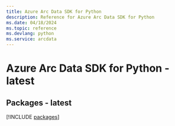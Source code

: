```yaml
---
title: Azure Arc Data SDK for Python
description: Reference for Azure Arc Data SDK for Python
ms.date: 04/18/2024
ms.topic: reference
ms.devlang: python
ms.service: arcdata
---
```

# Azure Arc Data SDK for Python - latest
## Packages - latest
[!INCLUDE [packages](arc-data-index.md)]